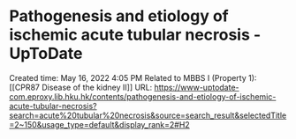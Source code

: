 # Pathogenesis and etiology of ischemic acute tubular necrosis - UpToDate

Created time: May 16, 2022 4:05 PM
Related to MBBS I (Property 1): [[CPR87 Disease of the kidney II]]
URL: https://www-uptodate-com.eproxy.lib.hku.hk/contents/pathogenesis-and-etiology-of-ischemic-acute-tubular-necrosis?search=acute%20tubular%20necrosis&source=search_result&selectedTitle=2~150&usage_type=default&display_rank=2#H2
